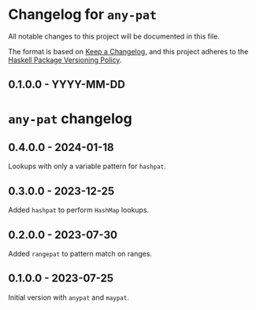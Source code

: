 # Changelog for `any-pat`

All notable changes to this project will be documented in this file.

The format is based on [Keep a Changelog](https://keepachangelog.com/en/1.0.0/),
and this project adheres to the
[Haskell Package Versioning Policy](https://pvp.haskell.org/).

## 0.1.0.0 - YYYY-MM-DD
# `any-pat` changelog

## 0.4.0.0 - 2024-01-18

Lookups with only a variable pattern for `hashpat`.

## 0.3.0.0 - 2023-12-25

Added `hashpat` to perform `HashMap` lookups.

## 0.2.0.0 - 2023-07-30

Added `rangepat` to pattern match on ranges.

## 0.1.0.0 - 2023-07-25

Initial version with `anypat` and `maypat`.
